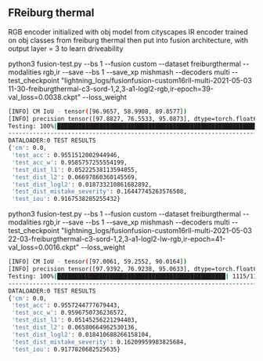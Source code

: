 ## FReiburg thermal

RGB encoder initialized with obj model from cityscapes
IR encoder trained on obj classes from freiburg thermal
then put into fusion architecture, with output layer = 3 to learn driveability

python3 fusion-test.py  --bs 1 --fusion custom --dataset freiburgthermal --modalities rgb,ir --save --bs 1 --save_xp mishmash --decoders multi --test_checkpoint "lightning_logs/fusionfusion-custom16rll-multi-2021-05-03 11-30-freiburgthermal-c3-sord-1,2,3-a1-logl2-rgb,ir-epoch=39-val_loss=0.0038.ckpt" --loss_weight


```bash
[INFO] CM IoU - tensor([96.9657, 58.9908, 89.8577])
[INFO] precision tensor([97.8827, 76.5533, 95.0873], dtype=torch.float64) (89.84110661041362) | recall tensor([99.0431, 71.9995, 94.2324], dtype=torch.float64) (88.42499848473793)
Testing: 100%|██████████████████████████████████████████████████████████████████████████████████████████████████████████████| 1115/1115 [28:37<00:00,  1.54s/it]
--------------------------------------------------------------------------------
DATALOADER:0 TEST RESULTS
{'cm': 0.0,
 'test_acc': 0.9551512002944946,
 'test_acc_w': 0.9585757255554199,
 'test_dist_l1': 0.05222538113594055,
 'test_dist_l2': 0.06697860360145569,
 'test_dist_logl2': 0.018733210861682892,
 'test_dist_mistake_severity': 0.16447745263576508,
 'test_iou': 0.9167538285255432}
```

python3 fusion-test.py  --bs 1 --fusion custom --dataset freiburgthermal --modalities rgb,ir --save --bs 1 --save_xp mishmash --decoders multi --test_checkpoint "lightning_logs/fusionfusion-custom16rll-multi-2021-05-03 22-03-freiburgthermal-c3-sord-1,2,3-a1-logl2-lw-rgb,ir-epoch=41-val_loss=0.0016.ckpt" --loss_weight
```bash
[INFO] CM IoU - tensor([97.0061, 59.2552, 90.0164])
[INFO] precision tensor([97.9392, 76.9238, 95.0633], dtype=torch.float64) (89.97539493065374) | recall tensor([99.0275, 72.0655, 94.4307], dtype=torch.float64) (88.50790058537645)
Testing: 100%|████████████████████████████████████████████████| 1115/1115 [29:05<00:00,  1.57s/it]
--------------------------------------------------------------------------------
DATALOADER:0 TEST RESULTS
{'cm': 0.0,
 'test_acc': 0.9557244777679443,
 'test_acc_w': 0.9596750736236572,
 'test_dist_l1': 0.05145256221294403,
 'test_dist_l2': 0.06580664962530136,
 'test_dist_logl2': 0.018410688266158104,
 'test_dist_mistake_severity': 0.16209959983825684,
 'test_iou': 0.9177820682525635}
```
